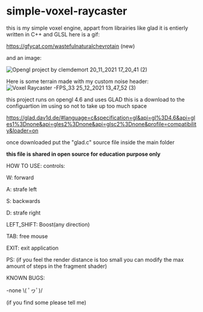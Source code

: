 # simple-voxel-raycaster
this is my simple voxel engine, appart from librairies like glad it is entierly written in C++ and GLSL
here is a gif:

https://gfycat.com/wastefulnaturalchevrotain  (new)

and an image:

![Opengl project by clemdemort 20_11_2021 17_20_41 (2)](https://user-images.githubusercontent.com/62178977/142733566-a9d9033a-6b66-4cd6-a611-4c3295ba39d0.png)

Here is some terrain made with my custom noise header:
![Voxel Raycaster -FPS_33 25_12_2021 13_47_52 (3)](https://user-images.githubusercontent.com/62178977/147385140-56d2ef92-f6be-41db-a79a-9b8430bb104d.png)


this project runs on opengl 4.6 and uses GLAD this is a download to the configuartion im using so not to take up too much space

https://glad.dav1d.de/#language=c&specification=gl&api=gl%3D4.6&api=gles1%3Dnone&api=gles2%3Dnone&api=glsc2%3Dnone&profile=compatibility&loader=on

once downloaded put the "glad.c" source file inside the main folder

**this file is shared in open source for education purpose only**

HOW TO USE:
controls: 

  W: forward

  A: strafe left

  S: backwards

  D: strafe right
  
  LEFT_SHIFT: Boost(any direction)

  TAB: free mouse
  
  EXIT: exit application
  
PS:
 (if you feel the render distance is too small you can modify the max amount of steps in the fragment shader)
 
 KNOWN BUGS:

 -none \\( ﾟヮﾟ)/

 (if you find some please tell me)

